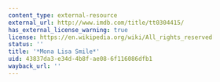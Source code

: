 ```yaml
---
content_type: external-resource
external_url: http://www.imdb.com/title/tt0304415/
has_external_license_warning: true
license: https://en.wikipedia.org/wiki/All_rights_reserved
status: ''
title: '*Mona Lisa Smile*'
uid: 43837da3-e34d-4b8f-ae08-6f116086dfb1
wayback_url: ''
---
```

